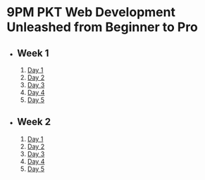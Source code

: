 # 9PM PKT Web Development Unleashed from Beginner to Pro

- ## Week 1

   1. [Day 1](https://www.facebook.com/iCodeguru/videos/1356852915737911)
   2. [Day 2](https://www.facebook.com/iCodeguru/videos/994301895924454)
   3. [Day 3](https://www.facebook.com/iCodeguru/videos/1140582220856643)
   4. [Day 4](https://www.facebook.com/iCodeguru/videos/953312003451864)
   5. [Day 5](https://www.facebook.com/watch/?v=3881294105417181)

- ## Week 2

   1. [Day 1](https://www.facebook.com/iCodeguru/videos/638464178543177)
   2. [Day 2](https://www.facebook.com/iCodeguru/videos/587990241064164)
   3. [Day 3](https://www.facebook.com/iCodeguru/videos/591675197242928)
   4. [Day 4](https://www.facebook.com/iCodeguru/videos/665313062638205)
   5. [Day 5](https://www.facebook.com/iCodeguru/videos/1155964815489647)

<!-- - ## Week 

   1. [Day 1]()
   2. [Day 2]()
   3. [Day 3]()
   4. [Day 4]()
   5. [Day 5]() -->